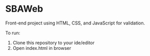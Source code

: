 # SBAWeb
Front-end project using HTML, CSS, and JavaScript for validation.

To run:
1. Clone this repository to your ide/editor
2. Open index.html in browser
